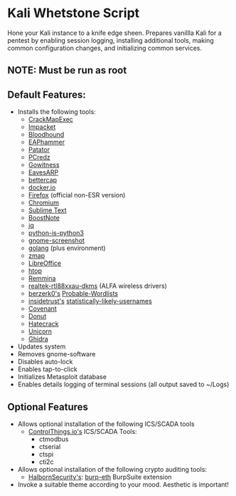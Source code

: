 # Kali Whetstone Script

Hone your Kali instance to a knife edge sheen. Prepares vanillla Kali for a pentest by enabling session logging, installing additional tools, making common configuration changes, and initializing common services.

## NOTE: Must be run as root

## Default Features:

- Installs the following tools:
	- [CrackMapExec](https://github.com/byt3bl33d3r/CrackMapExec)
	- [Impacket](https://github.com/SecureAuthCorp/impacket)
	- [Bloodhound](https://github.com/BloodHoundAD/BloodHound)
	- [EAPhammer](https://github.com/s0lst1c3/eaphammer)
	- [Patator](https://github.com/lanjelot/patator)
	- [PCredz](https://github.com/lgandx/PCredz)
	- [Gowitness](https://github.com/sensepost/gowitness)
	- [EavesARP](https://github.com/arch4ngel/eavesarp) 
	- [bettercap](https://github.com/bettercap/bettercap) 
	- [docker.io](https://www.kali.org/docs/containers/installing-docker-on-kali/)
	- [Firefox](https://wiki.debian.org/Firefox) (official non-ESR version)
	- [Chromium](https://www.kali.org/tools/chromium/)
	- [Sublime Text](https://www.sublimetext.com/docs/linux_repositories.html)
	- [BoostNote](https://github.com/BoostIO/BoostNote-App)
	- [jq](https://stedolan.github.io/jq/)
	- [python-is-python3](https://www.kali.org/docs/general-use/python3-transition/)
	- [gnome-screenshot](https://linux.die.net/man/1/gnome-screenshot)			
	- [golang](https://go.dev/) (plus environment)
	- [zmap](https://github.com/zmap/zmap)
	- [LibreOffice](https://www.libreoffice.org/)
	- [htop](https://htop.dev/)
	- [Remmina](https://remmina.org/)
	- [realtek-rtl88xxau-dkms](https://gitlab.com/kalilinux/packages/realtek-rtl88xxau-dkms) (ALFA wireless drivers)
    - [berzerk0's](https://github.com/berzerk0) [Probable-Wordlists](https://github.com/berzerk0/Probable-Wordlists)     	 	
	- [insidetrust's](https://github.com/insidetrust) [statistically-likely-usernames](https://github.com/insidetrust/statistically-likely-usernames)
    - [Covenant](https://github.com/cobbr/Covenant) 
    - [Donut](https://github.com/TheWover/donut)                          	  	
    - [Hatecrack](https://github.com/trustedsec/hate_crack)                                      
    - [Unicorn](https://github.com/trustedsec/unicorn)  
	- [Ghidra](https://ghidra-sre.org/) 	
- Updates system
- Removes gnome-software
- Disables auto-lock
- Enables tap-to-click
- Initializes Metasploit database
- Enables details logging of terminal sessions (all output saved to ~/Logs)											
## Optional Features
- Allows optional installation of the following ICS/SCADA tools 
    - [ControlThings.io's](https://github.com/ControlThings-io/) ICS/SCADA Tools:
		- ctmodbus
    	- ctserial
    	- ctspi
    	- cti2c
- Allows optional installation of the following crypto auditing tools:
	- [HalbornSecurity's](https://github.com/HalbornSecurity): [burp-eth](https://github.com/HalbornSecurity/burp-eth) BurpSuite extension
- Invoke a suitable theme according to your mood. Aesthetic is important! 